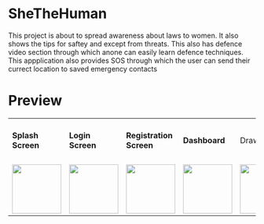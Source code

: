 # SheTheHuman
This project is about to spread awareness about laws to women. It also shows the tips for saftey and except from threats. This also has defence video section through which anone can easily learn defence techniques. This appplication also provides SOS through which the user can send their currect location to saved emergency contacts

# Preview
<p align="center">
  <table>
    <tr>
      <td><h4>Splash Screen<h4></td>
      <td><h4>Login Screen<h4></td>
      <td><h4>Registration Screen<h4></td>
      <td><h4>Dashboard<h4></td>
      <td>Drawer</td>
      <td>Profile</td>
      <td>Chat Forum</td>
      <td>Comment Section</td>
    </tr>
    <tr>
      <td align="center"><img src="https://user-images.githubusercontent.com/91330948/134781878-1dc9083d-e686-4b85-9bb5-01020e8af6d6.jpg" width="100"></td>
      <td align="center"><img src="https://user-images.githubusercontent.com/91330948/134782313-996b5fd5-7238-41c3-b84d-9e5e074e83fa.jpg" width="100"></td>
      <td align="center"><img src="https://user-images.githubusercontent.com/91330948/134782321-82e62ad6-a5d8-49d9-a3e7-9673d6e87fe4.jpg" width="100"></td>
      <td align="center"><img src="https://user-images.githubusercontent.com/91330948/134782335-7ce2a279-f7d7-46d6-8a3a-0d7cc6c72d87.jpg" width="100"></td>
      <td align="center"><img src="https://user-images.githubusercontent.com/91330948/134782911-dbff9e24-9d2f-436c-b789-afbe87b88ed1.jpg" width="100"></td>
      <td align="center"><img src="https://user-images.githubusercontent.com/91330948/134782928-aecf80a3-a744-4623-b12c-55fcfd481b6c.jpg" width="100"></td>
    </tr>
</p>
